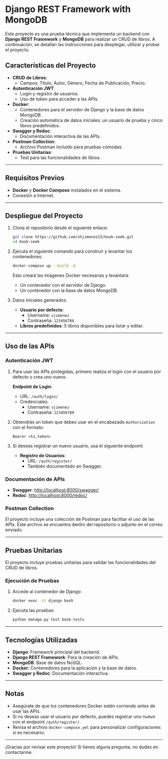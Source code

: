 # Django REST Framework with MongoDB

Este proyecto es una prueba técnica que implementa un backend con **Django REST Framework** y **MongoDB** para realizar un CRUD de libros. A continuación, se detallan las instrucciones para desplegar, utilizar y probar el proyecto.

## Características del Proyecto

- **CRUD de Libros**:
  - Campos: Título, Autor, Género, Fecha de Publicación, Precio.
- **Autenticación JWT**:
  - Login y registro de usuarios.
  - Uso de token para acceder a las APIs.
- **Docker**:
  - Contenedores para el servidor de Django y la base de datos MongoDB.
  - Creación automática de datos iniciales: un usuario de prueba y cinco libros predefinidos.
- **Swagger y Redoc**:
  - Documentación interactiva de las APIs.
- **Postman Collection**:
  - Archivo Postman incluido para pruebas cómodas.
- **Pruebas Unitarias**:
  - Test para las funcionalidades de libros.

---

## Requisitos Previos

- **Docker** y **Docker Compose** instalados en el sistema.
- Conexión a Internet.

---

## Despliegue del Proyecto

1. Clona el repositorio desde el siguiente enlace:
   ```bash
   git clone https://github.com/vhjimenez15/book-seek.git
   cd book-seek
   ```

2. Ejecuta el siguiente comando para construir y levantar los contenedores:
   ```bash
   docker-compose up --build -d
   ```

   Esto creará las imágenes Docker necesarias y levantará:
   - Un contenedor con el servidor de Django.
   - Un contenedor con la base de datos MongoDB.

3. Datos iniciales generados:
   - **Usuario por defecto**:
     - Username: `vjimenez`
     - Contraseña: `123456789`
   - **Libros predefinidos**: 5 libros disponibles para listar y editar.

---

## Uso de las APIs

### Autenticación JWT

1. Para usar las APIs protegidas, primero realiza el login con el usuario por defecto o crea uno nuevo.

   **Endpoint de Login**:
   - URL: `/auth/login/`
   - Credenciales:
     - Username: `vjimenez`
     - Contraseña: `123456789`

2. Obtendrás un token que debes usar en el encabezado `Authorization` con el formato:
   ```
   Bearer <tu_token>
   ```

3. Si deseas registrar un nuevo usuario, usa el siguiente endpoint:
   - **Registro de Usuarios**:
     - URL: `/auth/register/`
     - También documentado en Swagger.

### Documentación de APIs

- **Swagger**: [http://localhost:8000/swagger/](http://localhost:8000/swagger/)
- **Redoc**: [http://localhost:8000/redoc/](http://localhost:8000/redoc/)

### Postman Collection

El proyecto incluye una colección de Postman para facilitar el uso de las APIs. Este archivo se encuentra dentro del repositorio o adjunto en el correo enviado.

---

## Pruebas Unitarias

El proyecto incluye pruebas unitarias para validar las funcionalidades del CRUD de libros.

### Ejecución de Pruebas

1. Accede al contenedor de Django:
   ```bash
   docker exec -it django bash
   ```

2. Ejecuta las pruebas:
   ```bash
   python manage.py test book.tests
   ```

---

## Tecnologías Utilizadas

- **Django**: Framework principal del backend.
- **Django REST Framework**: Para la creación de APIs.
- **MongoDB**: Base de datos NoSQL.
- **Docker**: Contenedores para la aplicación y la base de datos.
- **Swagger y Redoc**: Documentación interactiva.

---

## Notas

- Asegúrate de que los contenedores Docker estén corriendo antes de usar las APIs.
- Si no deseas usar el usuario por defecto, puedes registrar uno nuevo con el endpoint `/auth/register/`.
- Revisa el archivo `docker-compose.yml` para personalizar configuraciones si es necesario.

---

¡Gracias por revisar este proyecto! Si tienes alguna pregunta, no dudes en contactarme.

